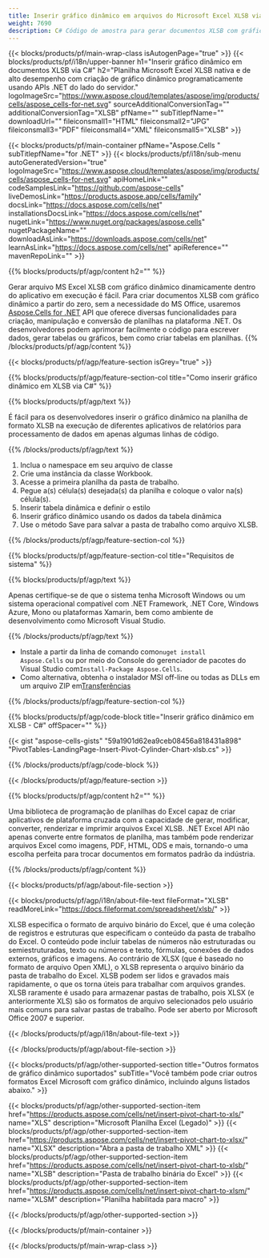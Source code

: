 ```yaml
---
title: Inserir gráfico dinâmico em arquivos do Microsoft Excel XLSB via C#
weight: 7690
description: C# Código de amostra para gerar documentos XLSB com gráfico dinâmico. Use este código para criar arquivos Micorsoft Excel XLSB com gráfico dinâmico em VB.NET, Asp.NET ou qualquer aplicativo baseado em .NET.
---
```

{{< blocks/products/pf/main-wrap-class isAutogenPage="true" >}}
{{< blocks/products/pf/i18n/upper-banner h1="Inserir gráfico dinâmico em documentos XLSB via C#" h2="Planilha Microsoft Excel XLSB nativa e de alto desempenho com criação de gráfico dinâmico programaticamente usando APIs .NET do lado do servidor." logoImageSrc="https://www.aspose.cloud/templates/aspose/img/products/cells/aspose_cells-for-net.svg" sourceAdditionalConversionTag="" additionalConversionTag="XLSB" pfName="" subTitlepfName="" downloadUrl="" fileiconsmall1="HTML" fileiconsmall2="JPG" fileiconsmall3="PDF" fileiconsmall4="XML" fileiconsmall5="XLSB" >}}

{{< blocks/products/pf/main-container pfName="Aspose.Cells " subTitlepfName="for .NET" >}}
{{< blocks/products/pf/i18n/sub-menu autoGeneratedVersion="true" logoImageSrc="https://www.aspose.cloud/templates/aspose/img/products/cells/aspose_cells-for-net.svg" apiHomeLink="" codeSamplesLink="https://github.com/aspose-cells" liveDemosLink="https://products.aspose.app/cells/family" docsLink="https://docs.aspose.com/cells/net" installationsDocsLink="https://docs.aspose.com/cells/net" nugetLink="https://www.nuget.org/packages/aspose.cells" nugetPackageName="" downloadAsLink="https://downloads.aspose.com/cells/net" learnAsLink="https://docs.aspose.com/cells/net" apiReference="" mavenRepoLink="" >}}

{{% blocks/products/pf/agp/content h2="" %}}

 Gerar arquivo MS Excel XLSB com gráfico dinâmico dinamicamente dentro do aplicativo em execução é fácil. Para criar documentos XLSB com gráfico dinâmico a partir do zero, sem a necessidade do MS Office, usaremos
 [Aspose.Cells for .NET](https://products.aspose.com/cells/net) 
 API que oferece diversas funcionalidades para criação, manipulação e conversão de planilhas na plataforma .NET. Os desenvolvedores podem aprimorar facilmente o código para escrever dados, gerar tabelas ou gráficos, bem como criar tabelas em planilhas.
{{% /blocks/products/pf/agp/content %}}

{{< blocks/products/pf/agp/feature-section isGrey="true" >}}

{{% blocks/products/pf/agp/feature-section-col title="Como inserir gráfico dinâmico em XLSB via C#" %}}

{{% blocks/products/pf/agp/text %}}

 É fácil para os desenvolvedores inserir o gráfico dinâmico na planilha de formato XLSB na execução de diferentes aplicativos de relatórios para processamento de dados em apenas algumas linhas de código.

{{% /blocks/products/pf/agp/text %}}

1.  Inclua o namespace em seu arquivo de classe
1.  Crie uma instância da classe Workbook.
1.  Acesse a primeira planilha da pasta de trabalho.
1.  Pegue a(s) célula(s) desejada(s) da planilha e coloque o valor na(s) célula(s).
1.  Inserir tabela dinâmica e definir o estilo
1.  Inserir gráfico dinâmico usando os dados da tabela dinâmica
1. Use o método Save para salvar a pasta de trabalho como arquivo XLSB.

{{% /blocks/products/pf/agp/feature-section-col %}}

{{% blocks/products/pf/agp/feature-section-col title="Requisitos de sistema" %}}

{{% blocks/products/pf/agp/text %}}

 Apenas certifique-se de que o sistema tenha Microsoft Windows ou um sistema operacional compatível com .NET Framework, .NET Core, Windows Azure, Mono ou plataformas Xamarin, bem como ambiente de desenvolvimento como Microsoft Visual Studio.

{{% /blocks/products/pf/agp/text %}}

-  Instale a partir da linha de comando como<code>nuget install Aspose.Cells</code> ou por meio do Console do gerenciador de pacotes do Visual Studio com<code>Install-Package Aspose.Cells</code>.
-  Como alternativa, obtenha o instalador MSI off-line ou todas as DLLs em um arquivo ZIP em<a href="https://downloads.aspose.com/cells/net">Transferências</a>

{{% /blocks/products/pf/agp/feature-section-col %}}

{{% blocks/products/pf/agp/code-block title="Inserir gráfico dinâmico em XLSB - C#" offSpacer="" %}}

{{< gist "aspose-cells-gists" "59a1901d62ea9ceb08456a818431a898" "PivotTables-LandingPage-Insert-Pivot-Cylinder-Chart-xlsb.cs" >}}

{{% /blocks/products/pf/agp/code-block %}}

{{< /blocks/products/pf/agp/feature-section >}}

<!-- aboutfile Starts -->     
{{% blocks/products/pf/agp/content h2="" %}}

Uma biblioteca de programação de planilhas do Excel capaz de criar aplicativos de plataforma cruzada com a capacidade de gerar, modificar, converter, renderizar e imprimir arquivos Excel XLSB. .NET Excel API não apenas converte entre formatos de planilha, mas também pode renderizar arquivos Excel como imagens, PDF, HTML, ODS e mais, tornando-o uma escolha perfeita para trocar documentos em formatos padrão da indústria.


{{% /blocks/products/pf/agp/content %}}

{{< blocks/products/pf/agp/about-file-section >}}

{{< blocks/products/pf/agp/i18n/about-file-text fileFormat="XLSB" readMoreLink="https://docs.fileformat.com/spreadsheet/xlsb/" >}}

XLSB especifica o formato de arquivo binário do Excel, que é uma coleção de registros e estruturas que especificam o conteúdo da pasta de trabalho do Excel. O conteúdo pode incluir tabelas de números não estruturadas ou semiestruturadas, texto ou números e texto, fórmulas, conexões de dados externos, gráficos e imagens. Ao contrário de XLSX (que é baseado no formato de arquivo Open XML), o XLSB representa o arquivo binário da pasta de trabalho do Excel. XLSB podem ser lidos e gravados mais rapidamente, o que os torna úteis para trabalhar com arquivos grandes. XLSB raramente é usado para armazenar pastas de trabalho, pois XLSX (e anteriormente XLS) são os formatos de arquivo selecionados pelo usuário mais comuns para salvar pastas de trabalho. Pode ser aberto por Microsoft Office 2007 e superior.

{{< /blocks/products/pf/agp/i18n/about-file-text >}}

{{< /blocks/products/pf/agp/about-file-section >}}
<!-- aboutfile Ends -->

{{< blocks/products/pf/agp/other-supported-section title="Outros formatos de gráfico dinâmico suportados" subTitle="Você também pode criar outros formatos Excel Microsoft com gráfico dinâmico, incluindo alguns listados abaixo." >}}

{{< blocks/products/pf/agp/other-supported-section-item href="https://products.aspose.com/cells/net/insert-pivot-chart-to-xls/" name="XLS" description="Microsoft Planilha Excel (Legado)" >}}
{{< blocks/products/pf/agp/other-supported-section-item href="https://products.aspose.com/cells/net/insert-pivot-chart-to-xlsx/" name="XLSX" description="Abra a pasta de trabalho XML" >}}
{{< blocks/products/pf/agp/other-supported-section-item href="https://products.aspose.com/cells/net/insert-pivot-chart-to-xlsb/" name="XLSB" description="Pasta de trabalho binária do Excel" >}}
{{< blocks/products/pf/agp/other-supported-section-item href="https://products.aspose.com/cells/net/insert-pivot-chart-to-xlsm/" name="XLSM" description="Planilha habilitada para macro" >}}

{{< /blocks/products/pf/agp/other-supported-section >}}

{{< /blocks/products/pf/main-container >}}
    
{{< /blocks/products/pf/main-wrap-class >}}
